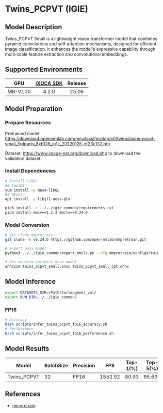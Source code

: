 # Twins_PCPVT (IGIE)

## Model Description

Twins_PCPVT Small is a lightweight vision transformer model that combines pyramid convolutions and self-attention mechanisms, designed for efficient image classification. It enhances the model's expressive capability through multi-scale feature extraction and convolutional embeddings.

## Supported Environments

| GPU    | [IXUCA SDK](https://gitee.com/deep-spark/deepspark#%E5%A4%A9%E6%95%B0%E6%99%BA%E7%AE%97%E8%BD%AF%E4%BB%B6%E6%A0%88-ixuca) | Release |
| :----: | :----: | :----: |
| MR-V100 | 4.2.0     |  25.06  |

## Model Preparation

### Prepare Resources

Pretrained model: <https://download.openmmlab.com/mmclassification/v0/twins/twins-pcpvt-small_3rdparty_8xb128_in1k_20220126-ef23c132.pth>

Dataset: <https://www.image-net.org/download.php> to download the validation dataset.

### Install Dependencies

```bash
# Install libGL
## CentOS
yum install -y mesa-libGL
## Ubuntu
apt install -y libgl1-mesa-glx

pip3 install -r ../../igie_common/requirements.txt
pip3 install mmcv==1.5.3 mmcls==0.24.0
```

### Model Conversion

```bash
# git clone mmpretrain
git clone -b v0.24.0 https://github.com/open-mmlab/mmpretrain.git

# export onnx model
python3 ../../igie_common/export_mmcls.py --cfg mmpretrain/configs/twins/twins-pcpvt-small_8xb128_in1k.py --weight twins-pcpvt-small_3rdparty_8xb128_in1k_20220126-ef23c132.pth --output twins_pcpvt_small.onnx

# Use onnxsim optimize onnx model
onnxsim twins_pcpvt_small.onnx twins_pcpvt_small_opt.onnx

```

## Model Inference

```bash
export DATASETS_DIR=/Path/to/imagenet_val/
export RUN_DIR=../../igie_common/
```

### FP16

```bash
# Accuracy
bash scripts/infer_twins_pcpvt_fp16_accuracy.sh
# Performance
bash scripts/infer_twins_pcpvt_fp16_performance.sh
```

## Model Results

| Model        | BatchSize | Precision | FPS      | Top-1(%) | Top-5(%) |
| ------------ | --------- | --------- | -------- | -------- | -------- |
| Twins_PCPVT  | 32        | FP16      | 1552.92  |  80.93   | 95.633   |

## References

- [mmpretrain](https://github.com/open-mmlab/mmpretrain)

